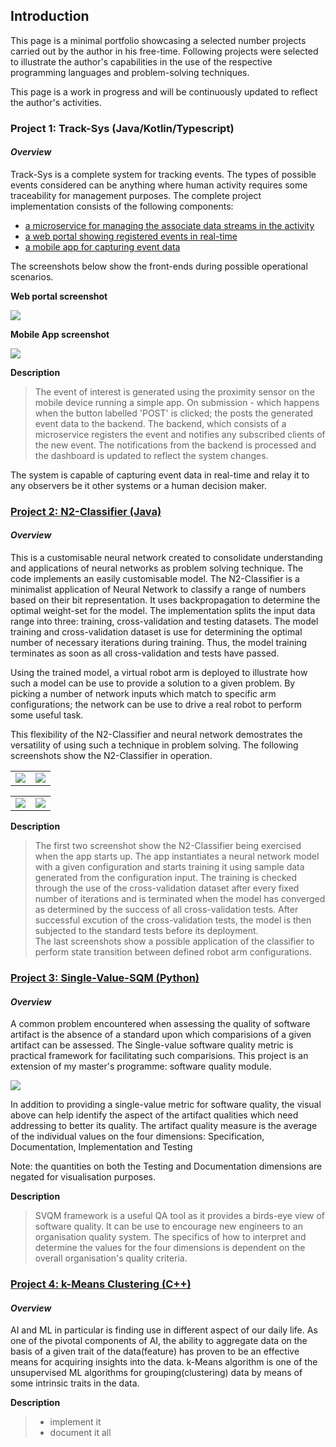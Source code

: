 ## Introduction

This page is a minimal portfolio showcasing a selected number projects carried out by the author in his free-time. 
Following projects were selected to illustrate the author's capabilities in the use of the respective programming 
languages and problem-solving techniques.

This page is a work in progress and will be continuously updated to reflect the author's activities. 

### Project 1: Track-Sys (Java/Kotlin/Typescript)  
#### _Overview_
Track-Sys is a complete system for tracking events. The types of possible events considered can be anything where human activity requires some traceability for management purposes. The complete project implementation consists of the following components: 
 - [a microservice for managing the associate data streams in the activity](https://github.com/Pendo720/TrackerMS)
 - [a web portal showing registered events in real-time](https://github.com/Pendo720/Track-Sys-Dashboard) 
 - [a mobile app for capturing event data](https://github.com/Pendo720/M-Front)
  
The screenshots below show the front-ends during possible operational scenarios. 

**Web portal screenshot**

![](/gh-images/wfront.png)

**Mobile App screenshot**

![](/gh-images/mfront.png)

**Description**
>   The event of interest is generated using the proximity sensor on the mobile device running a simple app. On submission - which happens when the button labelled 'POST' 
>   is clicked; the posts the generated event data to the backend. The backend, which consists of a microservice registers the event and notifies any subscribed clients of the new event. 
>   The notifications from the backend is processed and the dashboard is updated to reflect the system changes.
>   
The system is capable of capturing event data in real-time and relay it to any observers be it other systems or a human decision maker. 
 
 
### [Project 2: N2-Classifier (Java)](https://github.com/Pendo720/nn-fp)  
#### _Overview_
This is a customisable neural network created to consolidate understanding and applications of neural networks as problem solving technique. The code implements
an easily customisable model. 
The N2-Classifier is a minimalist application of Neural Network to classify a range of numbers based on their bit representation. It uses backpropagation to 
determine the optimal weight-set for the model. The implementation splits the input data range into three: training, cross-validation and testing datasets.
The model training and cross-validation dataset is use for determining the optimal number of necessary iterations during training. Thus, the model training terminates 
as soon as all cross-validation and tests have passed.

Using the trained model, a virtual robot arm is deployed to illustrate how such a model can be use to provide a solution to a given problem. By picking a number of 
network inputs which match to specific arm configurations; the network can be use to drive a real robot to perform some useful task.

This flexibility of the N2-Classifier and neural network demostrates the versatility of using such a technique in problem solving. The following screenshots show the 
N2-Classifier in operation.

|      |      |
|:----:|:----:|
| ![](/gh-images/Screenshot_0.png) | ![](/gh-images/Screenshot_01.png) |

|      |      |
|:----:|:----:|
| ![](/gh-images/Screenshot_16.png) | ![](/gh-images/Screenshot_05.png) |

**Description**
> The first two screenshot show the N2-Classifier being exercised when the app starts up. The app instantiates a neural network model with a given configuration and starts training it using sample data generated from the configuration input. The training is checked through the use of the cross-validation dataset after every fixed number of iterations and is terminated when the model has converged as determined by the success of all cross-validation tests. After successful excution of the cross-validation tests, the model is then subjected to the standard tests before its deployment.     
> The last screenshots show a possible application of the classifier to perform state transition between defined robot arm configurations.
> 

### [Project 3: Single-Value-SQM (Python)](https://github.com/Pendo720/svsqm)  
#### _Overview_
A common problem encountered when assessing the quality of software artifact is the absence of a standard
upon which comparisions of a given artifact can be assessed. The Single-value software quality metric is
practical framework for facilitating such comparisions. This project is an extension of my master's 
programme: software quality module. 

![](/gh-images/svsqm_graph.png)

In addition to providing a single-value metric for software quality, the visual above can help identify 
the aspect of the artifact qualities which need addressing to better its quality. The artifact quality 
measure is the average of the individual values on the four dimensions: Specification, Documentation, Implementation and Testing

Note: the quantities on both the Testing and Documentation dimensions are negated for visualisation purposes.

**Description**
> SVQM framework is a useful QA tool as it provides a birds-eye view of software quality. It can be use to encourage new engineers to 
> an organisation quality system. The specifics of how to interpret and determine the values for the four dimensions is dependent on the overall organisation's quality criteria.   
### [Project 4: k-Means Clustering (C++)](https://github.com/Pendo720/kmeans-fp)  
#### _Overview_
AI and ML in particular is finding use in different aspect of our daily life. As one of the pivotal 
components of AI, the ability to aggregate data on the basis of a given trait of the data(feature) has 
proven to be an effective means for acquiring insights into the data. k-Means algorithm is one of the 
unsupervised ML algorithms for grouping(clustering) data by means of some intrinsic traits in the data. 

**Description**
> - implement it
> - document it all 
